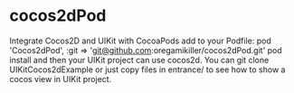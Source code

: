 # cocos2dPod
Integrate Cocos2D and UIKit with CocoaPods
add to your Podfile:
pod 'Cocos2dPod', :git => 'git@github.com:oregamikiller/cocos2dPod.git'
pod install and then your UIKit project can use cocos2d. 
You can git clone UIKitCocos2dExample or just copy files in entrance/ to see how to show a cocos view in UIKit project.
